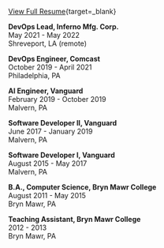 ---
---
  
[View Full Resume](/img/Natan_Organick_03_2021.pdf){target=_blank}

**DevOps Lead, Inferno Mfg. Corp.**  
May 2021 - May 2022  
Shreveport, LA (remote)  

**DevOps Engineer, Comcast**  
October 2019 - April 2021  
Philadelphia, PA  

**AI Engineer, Vanguard**  
February 2019 - October 2019  
Malvern, PA  

**Software Developer II, Vanguard**  
June 2017 - January 2019  
Malvern, PA  

**Software Developer I, Vanguard**  
August 2015 - May 2017  
Malvern, PA  

**B.A., Computer Science, Bryn Mawr College**  
August 2011 - May 2015  
Bryn Mawr, PA  

**Teaching Assistant, Bryn Mawr College**  
2012 - 2013  
Bryn Mawr, PA  